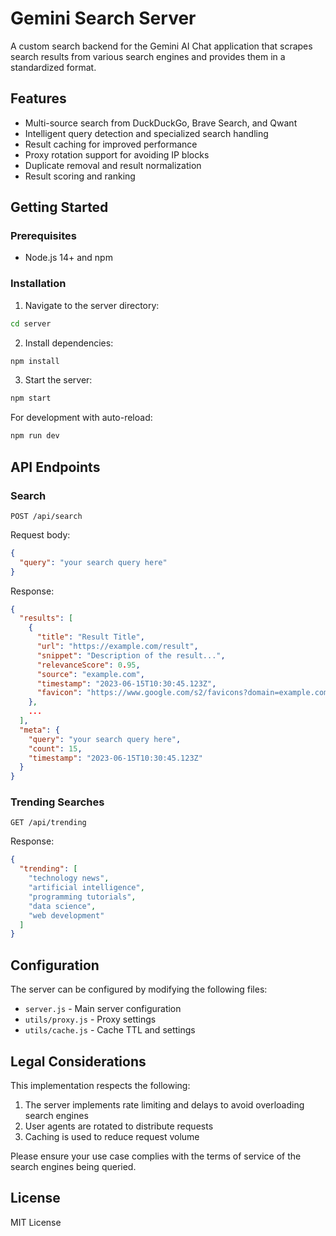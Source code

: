 # Gemini Search Server

A custom search backend for the Gemini AI Chat application that scrapes search results from various search engines and provides them in a standardized format.

## Features

- Multi-source search from DuckDuckGo, Brave Search, and Qwant
- Intelligent query detection and specialized search handling
- Result caching for improved performance
- Proxy rotation support for avoiding IP blocks
- Duplicate removal and result normalization
- Result scoring and ranking

## Getting Started

### Prerequisites

- Node.js 14+ and npm

### Installation

1. Navigate to the server directory:
```bash
cd server
```

2. Install dependencies:
```bash
npm install
```

3. Start the server:
```bash
npm start
```

For development with auto-reload:
```bash
npm run dev
```

## API Endpoints

### Search

```
POST /api/search
```

Request body:
```json
{
  "query": "your search query here"
}
```

Response:
```json
{
  "results": [
    {
      "title": "Result Title",
      "url": "https://example.com/result",
      "snippet": "Description of the result...",
      "relevanceScore": 0.95,
      "source": "example.com",
      "timestamp": "2023-06-15T10:30:45.123Z",
      "favicon": "https://www.google.com/s2/favicons?domain=example.com"
    },
    ...
  ],
  "meta": {
    "query": "your search query here",
    "count": 15,
    "timestamp": "2023-06-15T10:30:45.123Z"
  }
}
```

### Trending Searches

```
GET /api/trending
```

Response:
```json
{
  "trending": [
    "technology news",
    "artificial intelligence",
    "programming tutorials",
    "data science",
    "web development"
  ]
}
```

## Configuration

The server can be configured by modifying the following files:

- `server.js` - Main server configuration
- `utils/proxy.js` - Proxy settings
- `utils/cache.js` - Cache TTL and settings

## Legal Considerations

This implementation respects the following:

1. The server implements rate limiting and delays to avoid overloading search engines
2. User agents are rotated to distribute requests
3. Caching is used to reduce request volume

Please ensure your use case complies with the terms of service of the search engines being queried.

## License

MIT License 